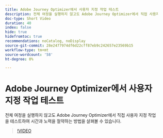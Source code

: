 ```yaml
---
title: Adobe Journey Optimizer에서 사용자 지정 작업 테스트
description: 전체 여정을 실행하지 않고도 Adobe Journey Optimizer에서 직접 사용자 지정 작업을 테스트하여 시간과 노력을 절약하는 방법을 살펴볼 수 있습니다.
doc-type: Short Video
duration: 40
index: false
hide: true
hidefromtoc: true
recommendations: noCatalog, noDisplay
source-git-commit: 28e2477974df6d22cff87eb9c242657e23569b15
workflow-type: tm+mt
source-wordcount: '58'
ht-degree: 0%

---
```



# Adobe Journey Optimizer에서 사용자 지정 작업 테스트

전체 여정을 실행하지 않고도 Adobe Journey Optimizer에서 직접 사용자 지정 작업을 테스트하여 시간과 노력을 절약하는 방법을 살펴볼 수 있습니다.

<!-- 62_S522_3442522_39_testing-custom-actions-in-adobe-journey-optimizer -->
>[!VIDEO](https://video.tv.adobe.com/v/3458211/?learn=on&enablevpops=true)
